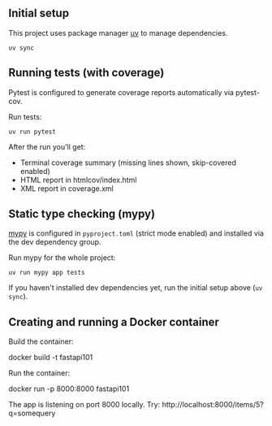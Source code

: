## Initial setup

This project uses package manager [uv](https://github.com/astral-sh/uv) to manage dependencies.

    uv sync

## Running tests (with coverage)

Pytest is configured to generate coverage reports automatically via pytest-cov.

Run tests:

    uv run pytest

After the run you'll get:

- Terminal coverage summary (missing lines shown, skip-covered enabled)
- HTML report in htmlcov/index.html
- XML report in coverage.xml

## Static type checking (mypy)

[mypy](https://mypy-lang.org/) is configured in `pyproject.toml` (strict mode enabled) and installed via the dev
dependency group.

Run mypy for the whole project:

    uv run mypy app tests

If you haven't installed dev dependencies yet, run the initial setup above (`uv sync`).

## Creating and running a Docker container

Build the container:

docker build -t fastapi101

Run the container:

docker run -p 8000:8000 fastapi101

The app is listening on port 8000 locally. Try: http://localhost:8000/items/5?q=somequery
